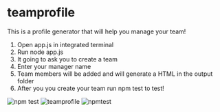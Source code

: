 # teamprofile

This is a profile generator that will help you manage your team!

1. Open app.js in integrated terminal
2. Run node app.js
3. It going to ask you to create a team
4. Enter your manager name
5. Team members will be added and will generate a HTML in the output folder
6. After you you create your team run npm test to test!


![npm test](https://user-images.githubusercontent.com/66528327/97097670-559d7580-1641-11eb-898d-747eeb549b05.PNG)
![teamprofile](https://user-images.githubusercontent.com/66528327/97254932-7f8b9f00-17dd-11eb-8114-3c0f4aae2016.gif)
![npmtest](https://user-images.githubusercontent.com/66528327/97255176-0c365d00-17de-11eb-9f2c-5053493da9fd.gif)
